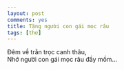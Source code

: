 ```yaml
---
layout: post
comments: yes
title: Tặng người con gái mọc râu
tags: [thơ]
---
```


Đêm về trằn trọc canh thâu,  
Nhớ người con gái mọc râu đầy mồm...